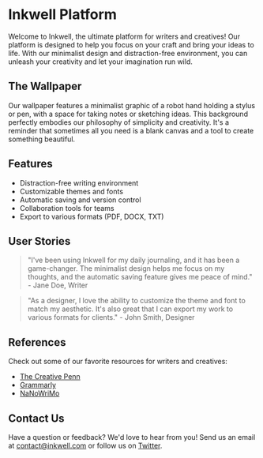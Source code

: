 <!--font:Roboto-->

# Inkwell Platform

Welcome to Inkwell, the ultimate platform for writers and creatives! Our platform is designed to help you focus on your craft and bring your ideas to life. With our minimalist design and distraction-free environment, you can unleash your creativity and let your imagination run wild.

## The Wallpaper

Our wallpaper features a minimalist graphic of a robot hand holding a stylus or pen, with a space for taking notes or sketching ideas. This background perfectly embodies our philosophy of simplicity and creativity. It's a reminder that sometimes all you need is a blank canvas and a tool to create something beautiful.

## Features

- Distraction-free writing environment
- Customizable themes and fonts
- Automatic saving and version control
- Collaboration tools for teams
- Export to various formats (PDF, DOCX, TXT)

## User Stories

> "I've been using Inkwell for my daily journaling, and it has been a game-changer. The minimalist design helps me focus on my thoughts, and the automatic saving feature gives me peace of mind." - Jane Doe, Writer

> "As a designer, I love the ability to customize the theme and font to match my aesthetic. It's also great that I can export my work to various formats for clients." - John Smith, Designer

## References

Check out some of our favorite resources for writers and creatives:

- [The Creative Penn](#)
- [Grammarly](#)
- [NaNoWriMo](#)

## Contact Us

Have a question or feedback? We'd love to hear from you! Send us an email at [contact@inkwell.com](mailto:contact@inkwell.com) or follow us on [Twitter](#).

<!--

Write me content for website with wallpaper which alt text is:

"A wallpaper featuring a minimalist graphic of a robot hand holding a stylus or pen, with a space for taking notes or sketching ideas."

The name/title of the page should not be 1:1 copy of the alt text but rather a real content of the website which is using this wallpaper.

- Use markdown format 
- Start with heading
- Heading should be short and concise
- The content should look like a real website 
- The website should not be about the wallpaper, wallpaper is just a related background
- Heading should be contain work "wallpaper" or "background"
- Include real sections like references, contact, user stories, etc. use things relevant to the page purpose.
- Feel free to use structure like headings, bullets, numbering, blockquotes, paragraphs, horizontal lines, etc.
- You can use formatting like bold or _italic_
- You can include UTF-8 emojis
- Links should be only #hash anchors (and you can refer to the document itself)
- Do not include images


---


# "Inkwell" - A Minimalist Writing Platform

Welcome to Inkwell, the ultimate platform for writers and creatives! Our platform is designed to help you focus on your craft and bring your ideas to life. With our minimalist design and distraction-free environment, you can unleash your creativity and let your imagination run wild.

## The Wallpaper

Our wallpaper features a minimalist graphic of a robot hand holding a stylus or pen, with a space for taking notes or sketching ideas. This background perfectly embodies our philosophy of simplicity and creativity. It's a reminder that sometimes all you need is a blank canvas and a tool to create something beautiful.

## Features

- Distraction-free writing environment
- Customizable themes and fonts
- Automatic saving and version control
- Collaboration tools for teams
- Export to various formats (PDF, DOCX, TXT)

## User Stories

> "I've been using Inkwell for my daily journaling, and it has been a game-changer. The minimalist design helps me focus on my thoughts, and the automatic saving feature gives me peace of mind." - Jane Doe, Writer

> "As a designer, I love the ability to customize the theme and font to match my aesthetic. It's also great that I can export my work to various formats for clients." - John Smith, Designer

## References

Check out some of our favorite resources for writers and creatives:

- [The Creative Penn](#)
- [Grammarly](#)
- [NaNoWriMo](#)

## Contact Us

Have a question or feedback? We'd love to hear from you! Send us an email at [contact@inkwell.com](mailto:contact@inkwell.com) or follow us on [Twitter](#).

-->
